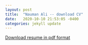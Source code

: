 ```yaml
---
layout: post
title:  "Nauman Ali -- download CV"
date:   2020-10-10 21:53:05 -0400
categories: jekyll update
---
```



[Download resume in pdf format](assets/Nauman-Ali-resume-2020.pdf)
